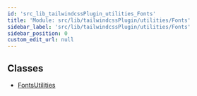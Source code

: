```yaml
---
id: 'src_lib_tailwindcssPlugin_utilities_Fonts'
title: 'Module: src/lib/tailwindcssPlugin/utilities/Fonts'
sidebar_label: 'src/lib/tailwindcssPlugin/utilities/Fonts'
sidebar_position: 0
custom_edit_url: null
---
```


## Classes

- [FontsUtilities](../classes/src_lib_tailwindcssPlugin_utilities_Fonts.FontsUtilities.md)

